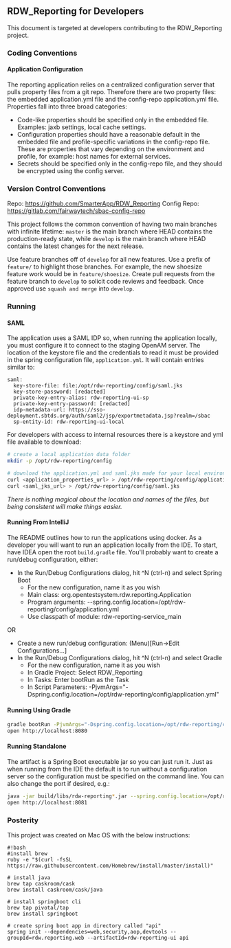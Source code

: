 ## RDW_Reporting for Developers

This document is targeted at developers contributing to the RDW_Reporting project.

### Coding Conventions

#### Application Configuration
The reporting application relies on a centralized configuration server that pulls property files from a git repo. 
Therefore there are two property files: the embedded application.yml file and the config-repo application.yml file.
Properties fall into three broad categories: 
* Code-like properties should be specified only in the embedded file. Examples: jaxb settings, local cache settings.
* Configuration properties should have a reasonable default in the embedded file and profile-specific variations in 
the config-repo file. These are properties that vary depending on the environment and profile, for example: host 
names for external services.
* Secrets should be specified only in the config-repo file, and they should be encrypted using the config server.

### Version Control Conventions
Repo: https://github.com/SmarterApp/RDW_Reporting
Config Repo: https://gitlab.com/fairwaytech/sbac-config-repo

This project follows the common convention of having two main branches with infinite lifetime: `master` is the main
branch where HEAD contains the production-ready state, while `develop` is the main branch where HEAD contains the 
latest changes for the next release.
 
Use feature branches off of `develop` for all new features. Use a prefix of `feature/` to highlight those branches.
For example, the new shoesize feature work would be in `feature/shoesize`. Create pull requests from the feature
branch to `develop` to solicit code reviews and feedback. Once approved use `squash and merge` into `develop`.

### Running

#### SAML
The application uses a SAML IDP so, when running the application locally, you must configure it to connect to the 
staging OpenAM server. The location of the keystore file and the credentials to read it must be provided in the 
spring configuration file, `application.yml`. It will contain entries similar to:
```text
saml:
  key-store-file: file:/opt/rdw-reporting/config/saml.jks
  key-store-password: [redacted]
  private-key-entry-alias: rdw-reporting-ui-sp
  private-key-entry-password: [redacted]
  idp-metadata-url: https://sso-deployment.sbtds.org/auth/saml2/jsp/exportmetadata.jsp?realm=/sbac
  sp-entity-id: rdw-reporting-ui-local
```
For developers with access to internal resources there is a keystore and yml file available to download:
```bash
# create a local application data folder
mkdir -p /opt/rdw-reporting/config

# download the application.yml and saml.jks made for your local environment into this directory
curl <application_properties_url> > /opt/rdw-reporting/config/application.yml
curl <saml_jks_url> > /opt/rdw-reporting/config/saml.jks
```
_There is nothing magical about the location and names of the files, but being consistent will make things easier._ 

#### Running From IntelliJ
The README outlines how to run the applications using docker. As a developer you will want to run an application 
locally from the IDE. To start, have IDEA open the root `build.gradle` file. You'll probably want to create a run/debug
configuration, either:
* In the Run/Debug Configurations dialog, hit ^N (ctrl-n) and select Spring Boot
	* For the new configuration, name it as you wish
	* Main class: org.opentestsystem.rdw.reporting.Application
	* Program arguments: --spring.config.location=/opt/rdw-reporting/config/application.yml
	* Use classpath of module: rdw-reporting-service_main
	
OR
* Create a new run/debug configuration:  (Menu)[Run->Edit Configurations...]
* In the Run/Debug Configurations dialog, hit ^N (ctrl-n) and select Gradle
	* For the new configuration, name it as you wish
	* In Gradle Project: Select RDW_Reporting
	* In Tasks: Enter bootRun as the Task
	* In Script Parameters: -PjvmArgs="-Dspring.config.location=/opt/rdw-reporting/config/application.yml"

#### Running Using Gradle
```bash
gradle bootRun -PjvmArgs="-Dspring.config.location=/opt/rdw-reporting/config/application.yml"
open http://localhost:8080
```
#### Running Standalone
The artifact is a Spring Boot executable jar so you can just run it. Just as when running from the IDE the default
is to run without a configuration server so the configuration must be specified on the command line. You can also
change the port if desired, e.g.:
```bash
java -jar build/libs/rdw-reporting*.jar --spring.config.location=/opt/rdw-reporting/config/application.yml --server.port=8081
open http://localhost:8081
```

### Posterity
This project was created on Mac OS with the below instructions:
```
#!bash
#install brew
ruby -e "$(curl -fsSL https://raw.githubusercontent.com/Homebrew/install/master/install)"

# install java
brew tap caskroom/cask
brew install caskroom/cask/java

# install springboot cli
brew tap pivotal/tap
brew install springboot

# create spring boot app in directory called "api"
spring init --dependencies=web,security,aop,devtools --groupId=rdw.reporting.web --artifactId=rdw-reporting-ui api
```